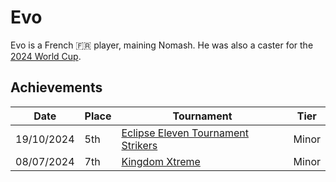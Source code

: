 # Evo

Evo is a French :fr: player, maining Nomash. He was also a caster for the [2024 World Cup](../../tournaments/worldcup24.md).

## Achievements

|Date|Place|Tournament|Tier|
|-|-|-|-|
|19/10/2024|5th|[Eclipse Eleven Tournament Strikers](../../tournaments/misc/eclipse.md)|Minor|
|08/07/2024|7th|[Kingdom Xtreme](../../tournaments/misc/kingdom.md)|Minor|
